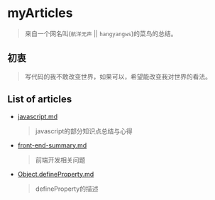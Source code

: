 # myArticles
> 来自一个网名叫(`航洋无声` || `hangyangws`)的菜鸟的总结。

## 初衷
> 写代码的我不敢改变世界，如果可以，希望能改变我对世界的看法。

## List of articles

- [javascript.md](https://github.com/hangyangws/myArticles/blob/master/javascript.md)

    > javascript的部分知识点总结与心得

- [front-end-summary.md](https://github.com/hangyangws/myArticles/blob/master/front-end-summary.md)

    > 前端开发相关问题

- [Object.defineProperty.md](https://github.com/hangyangws/myArticles/blob/master/Object.defineProperty.md)

    > defineProperty的描述

